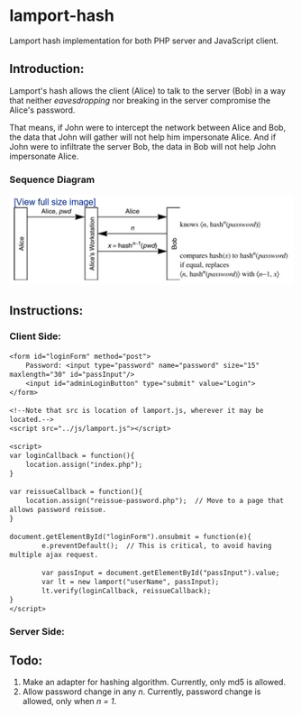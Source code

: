 # lamport-hash
Lamport hash implementation for both PHP server and JavaScript client.

## Introduction:

Lamport's hash allows the client (Alice) to talk to the server (Bob) in a way
that neither _eavesdropping_ nor breaking in the server compromise the
Alice's password.

That means, if John were to intercept the network between
Alice and Bob, the data that John will gather will not help him impersonate
Alice. And if John were to infiltrate the server Bob, the data in Bob
will not help John impersonate Alice.

### Sequence Diagram

![alt text][seq-diag]

## Instructions:

### Client Side:

```
<form id="loginForm" method="post">
	Password: <input type="password" name="password" size="15" maxlength="30" id="passInput"/>
	<input id="adminLoginButton" type="submit" value="Login">
</form>
	
<!--Note that src is location of lamport.js, wherever it may be located.-->
<script src="../js/lamport.js"></script>

<script>
var loginCallback = function(){
	location.assign("index.php");
}

var reissueCallback = function(){
	location.assign("reissue-password.php");  // Move to a page that allows password reissue.
}
	
document.getElementById("loginForm").onsubmit = function(e){
		e.preventDefault();  // This is critical, to avoid having multiple ajax request.

		var passInput = document.getElementById("passInput").value;
		var lt = new lamport("userName", passInput);
		lt.verify(loginCallback, reissueCallback);
}
</script>
```

### Server Side:



## Todo:

1. Make an adapter for hashing algorithm. Currently, only md5 is allowed.
2. Allow password change in any _n_. Currently, password change is allowed,
   only when _n = 1_.


[seq-diag]: https://github.com/JoeyAndres/lamport-hash/blob/master/lamport-hash-sequence-diagram.png "Lamport's Hash Sequence Diagram"
